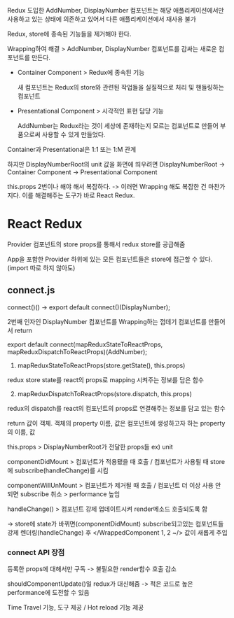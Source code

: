 Redux 도입한 AddNumber, DisplayNumber 컴포넌트는 해당 애플리케이션에서만 사용하고 있는 상태에 의존하고 있어서 다른 애플리케이션에서 재사용 불가

Redux, store에 종속된 기능들을 제거해야 한다.

Wrapping하여 해결 > AddNumber, DisplayNumber 컴포넌트를 감싸는 새로운 컴포넌트를 만든다.

- Container Component > Redux에 종속된 기능

  새 컴포넌트는 Redux의 store와 관련된 작업들을 실질적으로 처리 및 핸들링하는 컴포넌트

- Presentational Component > 시각적인 표현 담당 기능

  AddNumber는 Redux라는 것이 세상에 존재하는지 모르는 컴포넌트로 만들어 부품으로써 사용할 수 있게 만들었다.

Container과 Presentational은 1:1 또는 1:M 관계

하지만 DisplayNumberRoot의 unit 값을 화면에 띄우려면  DisplayNumberRoot -> Container Component -> Presentational Component

this.props 2번이나 해야 해서 복잡하다. -> 이러면 Wrapping 해도 복잡한 건 마찬가지다. 이를 해결해주는 도구가 바로 React Redux.

# React Redux

Provider 컴포넌트의 store props를 통해서 redux store를 공급해줌

App을 포함한 Provider 하위에 있는 모든 컴포넌트들은 store에 접근할 수 있다. (import 따로 하지 않아도)

## connect.js

connect()() -> export default connect()(DisplayNumber);

2번째 인자인 DisplayNumber 컴포넌트를 Wrapping하는 껍데기 컴포넌트를 만들어서 return

export default connect(mapReduxStateToReactProps, mapReduxDispatchToReactProps)(AddNumber);

1. mapReduxStateToReactProps(store.getState(), this.props) 

redux store state를 react의 props로 mapping 시켜주는 정보를 담은 함수

2. mapReduxDispatchToReactProps(store.dispatch, this.props) 

redux의 dispatch를 react의 컴포넌트의 props로 연결해주는 정보를 담고 있는 함수

return 값이 객체. 객체의 property 이름, 값은 컴포넌트에 생성하고자 하는 property의 이름, 값

this.props > DisplayNumberRoot가 전달한 props들  ex) unit

componentDidMount > 컴포넌트가 적용됐을 때 호출 / 컴포넌트가 사용될 때 store에 subscribe(handleChange)를 시킴

componentWillUnMount > 컴포넌트가 제거될 때 호출 / 컴포넌트 더 이상 사용 안 되면 subscribe 취소 > performance 높임

handleChange() > 컴포넌트 강제 업데이트시켜 render메소드 호출되도록 함

-> store에 state가 바뀌면(componentDidMount) subscribe되고있는 컴포넌트들 강제 렌더링(handleChange) 후 </WrappedComponent 1, 2 ~/> 값이 새롭게 주입

### connect API 장점

등록한 props에 대해서만 구독 -> 불필요한 render함수 호출 감소

shouldComponentUpdate()일 redux가 대신해줌 -> 적은 코드로 높은 performance에 도전할 수 있음

Time Travel 기능, 도구 제공 / Hot reload 기능 제공
